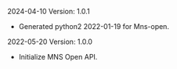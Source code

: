 2024-04-10 Version: 1.0.1
- Generated python2 2022-01-19 for Mns-open.

2022-05-20 Version: 1.0.0
- Initialize MNS Open API.

